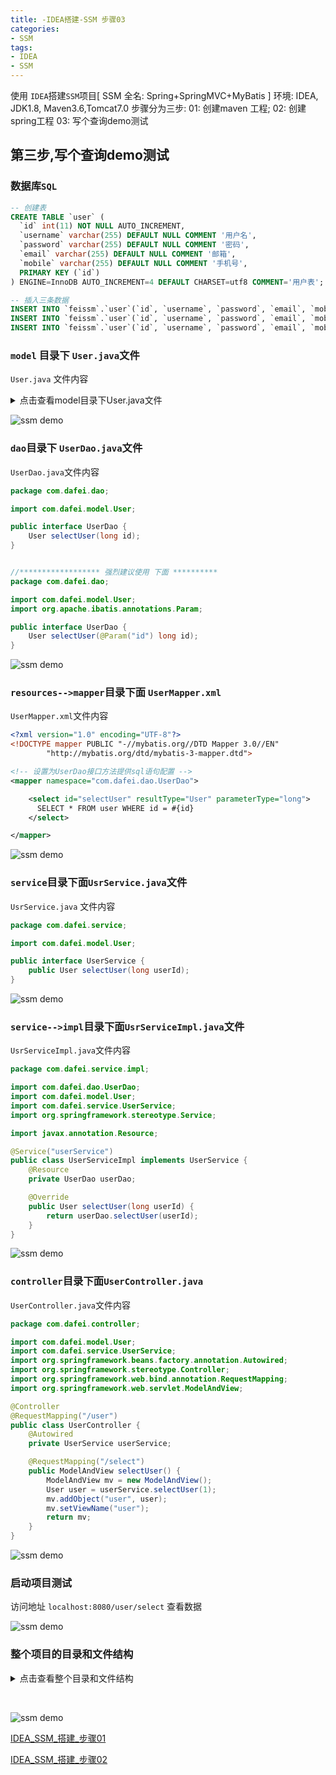 ```yaml
---
title: -IDEA搭建-SSM 步骤03
categories: 
- SSM
tags:
- IDEA
- SSM
---
```

使用 `IDEA`搭建`SSM`项目[ SSM 全名: Spring+SpringMVC+MyBatis ]
环境:  IDEA,  JDK1.8, Maven3.6,Tomcat7.0
步骤分为三步:
 01: 创建maven 工程; 
 02: 创建spring工程
 03: 写个查询demo测试

## 第三步,写个查询demo测试

### 数据库`SQL`

```sql
-- 创建表
CREATE TABLE `user` (
  `id` int(11) NOT NULL AUTO_INCREMENT,
  `username` varchar(255) DEFAULT NULL COMMENT '用户名',
  `password` varchar(255) DEFAULT NULL COMMENT '密码',
  `email` varchar(255) DEFAULT NULL COMMENT '邮箱',
  `mobile` varchar(255) DEFAULT NULL COMMENT '手机号',
  PRIMARY KEY (`id`)
) ENGINE=InnoDB AUTO_INCREMENT=4 DEFAULT CHARSET=utf8 COMMENT='用户表';

-- 插入三条数据
INSERT INTO `feissm`.`user`(`id`, `username`, `password`, `email`, `mobile`) VALUES (1, 'dafei', '123456', 'dafei@qq.com', '11111111');
INSERT INTO `feissm`.`user`(`id`, `username`, `password`, `email`, `mobile`) VALUES (2, 'dafei_02', '123456', 'dafei_02@qq.com', '1111111122');
INSERT INTO `feissm`.`user`(`id`, `username`, `password`, `email`, `mobile`) VALUES (3, 'dafei_03', '123456', 'dafei_03@qq.com', '1111111133');

```

### `model` 目录下 `User.java`文件

`User.java` 文件内容

<details>
    <summary>点击查看model目录下User.java文件</summary>
    ```bash
     public class User {
        private long id;
        private String username;
        private String password;
        private String email;
        private String mobile;
        public long getId() {
            return id;
        }
        public void setId(long id) {
            this.id = id;
        }
        public String getUsername() {
            return username;
        }
        public void setUsername(String username) {
            this.username = username;
        }
        public String getPassword() {
            return password;
        }
        public void setPassword(String password) {
            this.password = password;
        }
        public String getEmail() {
            return email;
        }
        public void setEmail(String email) {
            this.email = email;
        }
        public String getMobile() {
            return mobile;
        }
        public void setMobile(String mobile) {
            this.mobile = mobile;
        }
    }
    ```
 </details>

![ssm demo](/img/java/ssm/03_demo_test/ssm_3_01.png "ssm demo")

### `dao`目录下 `UserDao.java`文件

`UserDao.java`文件内容

```java
package com.dafei.dao;

import com.dafei.model.User;

public interface UserDao {
    User selectUser(long id);
}


//****************** 强烈建议使用 下面 **********
package com.dafei.dao;

import com.dafei.model.User;
import org.apache.ibatis.annotations.Param;

public interface UserDao {
    User selectUser(@Param("id") long id);
}
```

![ssm demo](/img/java/ssm/03_demo_test/ssm_3_02.png "ssm demo")

### `resources-->mapper`目录下面 `UserMapper.xml`

`UserMapper.xml`文件内容

```xml
<?xml version="1.0" encoding="UTF-8"?>
<!DOCTYPE mapper PUBLIC "-//mybatis.org//DTD Mapper 3.0//EN"
        "http://mybatis.org/dtd/mybatis-3-mapper.dtd">

<!-- 设置为UserDao接口方法提供sql语句配置 -->
<mapper namespace="com.dafei.dao.UserDao">

    <select id="selectUser" resultType="User" parameterType="long">
      SELECT * FROM user WHERE id = #{id}
    </select>

</mapper>
```

![ssm demo](/img/java/ssm/03_demo_test/ssm_3_03.png "ssm demo")

### `service`目录下面`UsrService.java`文件

`UsrService.java` 文件内容

```java
package com.dafei.service;

import com.dafei.model.User;

public interface UserService {
    public User selectUser(long userId);
}
```

![ssm demo](/img/java/ssm/03_demo_test/ssm_3_04.png "ssm demo")

### `service-->impl`目录下面`UsrServiceImpl.java`文件

`UsrServiceImpl.java`文件内容

```java
package com.dafei.service.impl;

import com.dafei.dao.UserDao;
import com.dafei.model.User;
import com.dafei.service.UserService;
import org.springframework.stereotype.Service;

import javax.annotation.Resource;

@Service("userService")
public class UserServiceImpl implements UserService {
    @Resource
    private UserDao userDao;

    @Override
    public User selectUser(long userId) {
        return userDao.selectUser(userId);      
    }
}

```

![ssm demo](/img/java/ssm/03_demo_test/ssm_3_05.png "ssm demo")

### `controller`目录下面`UserController.java`

`UserController.java`文件内容

```java
package com.dafei.controller;

import com.dafei.model.User;
import com.dafei.service.UserService;
import org.springframework.beans.factory.annotation.Autowired;
import org.springframework.stereotype.Controller;
import org.springframework.web.bind.annotation.RequestMapping;
import org.springframework.web.servlet.ModelAndView;

@Controller
@RequestMapping("/user")
public class UserController {
    @Autowired
    private UserService userService;

    @RequestMapping("/select")
    public ModelAndView selectUser() {
        ModelAndView mv = new ModelAndView();
        User user = userService.selectUser(1);
        mv.addObject("user", user);
        mv.setViewName("user");
        return mv;
    }
}

```

![ssm demo](/img/java/ssm/03_demo_test/ssm_3_06.png "ssm demo")

### 启动项目测试

访问地址  ` localhost:8080/user/select `  查看数据

![ssm demo](/img/java/ssm/03_demo_test/ssm_3_07.png "ssm demo")

### 整个项目的目录和文件结构

<details>
  <summary>点击查看整个目录和文件结构</summary>
  ```bash
    E:\selfweb\git_dev\java\java01\simplessm\src
    └─main
        ├─java
        │  └─com
        │      └─dafei
        │          ├─controller
        │          │      UserController.java
        │          │
        │          ├─dao
        │          │      UserDao.java
        │          │
        │          ├─model
        │          │      User.java
        │          │
        │          └─service
        │              │  UserService.java
        │              │
        │              └─impl
        │                      UserServiceImpl.jav
        │
        ├─resources
        │  │  jdbc.properties
        │  │  log4j.properties
        │  │  spring-mvc.xml
        │  │  spring-mybatis.xml
        │  │
        │  └─mapper
        │          UserMapper.xml
        │
        └─webapp
            │  index.jsp
            │
            └─WEB-INF
                │  web.xml
                │
                └─jsp
                        user.jsp
                        userAll.jsp
  ```
</details>

​        

![ssm demo](/img/java/ssm/03_demo_test/ssm_3_08.png "ssm demo")

 [IDEA_SSM_搭建_步骤01](../IDEA_SSM_搭建_步骤01/ "IDEA_SSM_搭建_步骤01")

 [IDEA_SSM_搭建_步骤02](../IDEA_SSM_搭建_步骤02/ "IDEA_SSM_搭建_步骤02")


















